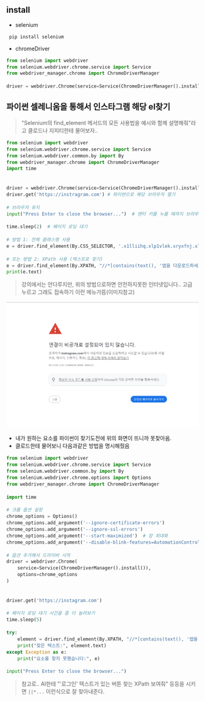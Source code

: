 ## install

- selenium

```python
 pip install selenium
```

- chromeDriver

```python
from selenium import webdriver
from selenium.webdriver.chrome.service import Service
from webdriver_manager.chrome import ChromeDriverManager

driver = webdriver.Chrome(service=Service(ChromeDriverManager().install())) # 드라이버 설치
```

## 파이썬 셀레니움을 통해서 인스타그램 해당 el찾기

> "Selenium의 find_element 메서드의 모든 사용법을 예시와 함께 설명해줘"라고 클로드나 지피티한테 물어보자..

```python
from selenium import webdriver
from selenium.webdriver.chrome.service import Service
from selenium.webdriver.common.by import By
from webdriver_manager.chrome import ChromeDriverManager
import time


driver = webdriver.Chrome(service=Service(ChromeDriverManager().install()))
driver.get('https://instragram.com') # 파이썬으로 해당 브라우저 열기

# 브라우저 유지
input("Press Enter to close the browser...")  # 엔터 키를 누를 때까지 브라우저 유지

time.sleep(2)  # 페이지 로딩 대기

# 방법 1: 전체 클래스명 사용
e = driver.find_element(By.CSS_SELECTOR, '.x1lliihq.xlp1vlek.xryxfnj.xln2onr6.x1j0vk5s.xl8bv5gf.xl93l95w.xeugll.x1fj9vlw.xl3faq.be.xlvvkbs.xls928wv.xhkezso.xlwr53x.xlgplm7.xarty.x1943hcx.xllbuxe.xw391rp.xv31lw6.x5n08af.x2buid.xltu3fi.x3x7a5m.xl0wh9bi.xladske.xbvl0k.xl8hxmj')

# 또는 방법 2: XPath 사용 (텍스트로 찾기)
e = driver.find_element(By.XPATH, "//*[contains(text(), '앱을 다운로드하세요')]")
print(e.text)
```

> 강의에서는 안다루지만, 위의 방법으로하면 안전하지못한 인터넷입니다.. 고급 누르고 그래도 접속하기 이런 메뉴가뜸(이미지참고)

![alt text](image.png) <br/>

- 내가 원하는 요소를 파이썬이 찾기도전에 위의 화면이 뜨니까 못찾아옴.
- 클로드한테 물어보니 다음과같은 방법을 명시해줬음

```python
from selenium import webdriver
from selenium.webdriver.chrome.service import Service
from selenium.webdriver.common.by import By
from selenium.webdriver.chrome.options import Options
from webdriver_manager.chrome import ChromeDriverManager

import time

# 크롬 옵션 설정
chrome_options = Options()
chrome_options.add_argument('--ignore-certificate-errors')
chrome_options.add_argument('--ignore-ssl-errors')
chrome_options.add_argument('--start-maximized')  # 창 최대화
chrome_options.add_argument('--disable-blink-features=AutomationControlled')  # 자동화 감지 방지

# 옵션 추가해서 드라이버 시작
driver = webdriver.Chrome(
    service=Service(ChromeDriverManager().install()),
    options=chrome_options
)


driver.get('https://instagram.com')

# 페이지 로딩 대기 시간을 좀 더 늘려보기
time.sleep(5)

try:
    element = driver.find_element(By.XPATH, "//*[contains(text(), '앱을 다운로드하세요')]")
    print("찾은 텍스트:", element.text)
except Exception as e:
    print("요소를 찾지 못했습니다:", e)

input("Press Enter to close the browser...")
```

> 참고로.. AI한테 "'로그인' 텍스트가 있는 버튼 찾는 XPath 보여줘" 등등을 시키면 `||*...` 이런식으로 잘 찾아내준다.
